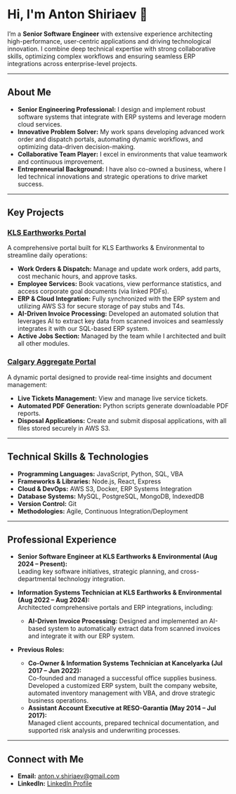 # Hi, I'm Anton Shiriaev 👋

I’m a **Senior Software Engineer** with extensive experience architecting high-performance, user-centric applications and driving technological innovation. I combine deep technical expertise with strong collaborative skills, optimizing complex workflows and ensuring seamless ERP integrations across enterprise-level projects.

---

## About Me

- **Senior Engineering Professional:** I design and implement robust software systems that integrate with ERP systems and leverage modern cloud services.
- **Innovative Problem Solver:** My work spans developing advanced work order and dispatch portals, automating dynamic workflows, and optimizing data-driven decision-making.
- **Collaborative Team Player:** I excel in environments that value teamwork and continuous improvement.
- **Entrepreneurial Background:** I have also co-owned a business, where I led technical innovations and strategic operations to drive market success.

---

## Key Projects

### [KLS Earthworks Portal](https://online.klsearthworks.com)
A comprehensive portal built for KLS Earthworks & Environmental to streamline daily operations:
- **Work Orders & Dispatch:** Manage and update work orders, add parts, cost mechanic hours, and approve tasks.
- **Employee Services:** Book vacations, view performance statistics, and access corporate goal documents (via linked PDFs).
- **ERP & Cloud Integration:** Fully synchronized with the ERP system and utilizing AWS S3 for secure storage of pay stubs and T4s.
- **AI-Driven Invoice Processing:** Developed an automated solution that leverages AI to extract key data from scanned invoices and seamlessly integrates it with our SQL-based ERP system.
- **Active Jobs Section:** Managed by the team while I architected and built all other modules.

### [Calgary Aggregate Portal](https://portal.calgaryaggregate.com)
A dynamic portal designed to provide real-time insights and document management:
- **Live Tickets Management:** View and manage live service tickets.
- **Automated PDF Generation:** Python scripts generate downloadable PDF reports.
- **Disposal Applications:** Create and submit disposal applications, with all files stored securely in AWS S3.

---

## Technical Skills & Technologies

- **Programming Languages:** JavaScript, Python, SQL, VBA
- **Frameworks & Libraries:** Node.js, React, Express
- **Cloud & DevOps:** AWS S3, Docker, ERP Systems Integration
- **Database Systems:** MySQL, PostgreSQL, MongoDB, IndexedDB
- **Version Control:** Git
- **Methodologies:** Agile, Continuous Integration/Deployment

---

## Professional Experience

- **Senior Software Engineer at KLS Earthworks & Environmental (Aug 2024 – Present):**  
  Leading key software initiatives, strategic planning, and cross-departmental technology integration.
  
- **Information Systems Technician at KLS Earthworks & Environmental (Aug 2022 – Aug 2024):**  
  Architected comprehensive portals and ERP integrations, including:
  - **AI-Driven Invoice Processing:** Designed and implemented an AI-based system to automatically extract data from scanned invoices and integrate it with our ERP system.
  
- **Previous Roles:**  
  - **Co-Owner & Information Systems Technician at Kancelyarka (Jul 2017 – Jun 2022):**  
    Co-founded and managed a successful office supplies business. Developed a customized ERP system, built the company website, automated inventory management with VBA, and drove strategic business operations.  
  - **Assistant Account Executive at RESO-Garantia (May 2014 – Jul 2017):**  
    Managed client accounts, prepared technical documentation, and supported risk analysis and underwriting processes.

---

## Connect with Me

- **Email:** [anton.v.shiriaev@gmail.com](mailto:anton.v.shiriaev@gmail.com)
- **LinkedIn:** [LinkedIn Profile](https://ca.linkedin.com/in/anton-shiriaev-287043249)
